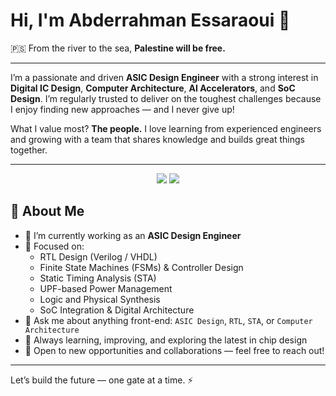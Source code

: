# Hi, I'm Abderrahman Essaraoui 👋

🇵🇸 From the river to the sea, **Palestine will be free.**

---

I’m a passionate and driven **ASIC Design Engineer** with a strong interest in **Digital IC Design**, **Computer Architecture**, **AI Accelerators**, and **SoC Design**. I’m regularly trusted to deliver on the toughest challenges because I enjoy finding new approaches — and I never give up!

What I value most? **The people.** I love learning from experienced engineers and growing with a team that shares knowledge and builds great things together.

---
<p align="center">
    <a href= "https://www.linkedin.com/in/abderrahman-es-saraoui-2122a5205"><img src="https://img.shields.io/badge/linkedin-%230177B5?style=flat&logo=linkedin&logoColor=white"∠></a>
    <a href= "mailto:essaraoui.abderrahman@gmail.com"><img src="https://img.shields.io/badge/gmail-%231FA1F1?style=flat&logo=gmail&logoColor=white"∠></a>
 </p>
 
## 💼 About Me

- 🔭 I’m currently working as an **ASIC Design Engineer**
- 🧠 Focused on:  
  - RTL Design (Verilog / VHDL)  
  - Finite State Machines (FSMs) & Controller Design  
  - Static Timing Analysis (STA)  
  - UPF-based Power Management  
  - Logic and Physical Synthesis  
  - SoC Integration & Digital Architecture
- 💬 Ask me about anything front-end: `ASIC Design`, `RTL`, `STA`, or `Computer Architecture`
- 🌱 Always learning, improving, and exploring the latest in chip design
- 💌 Open to new opportunities and collaborations — feel free to reach out!

---

Let’s build the future — one gate at a time. ⚡
